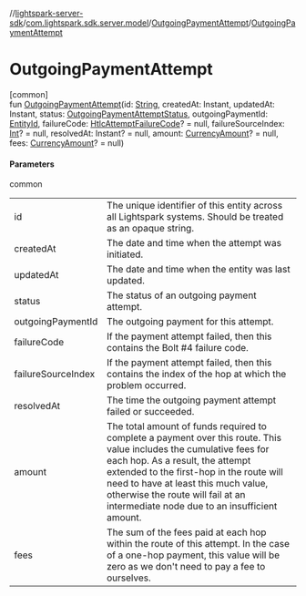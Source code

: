 //[lightspark-server-sdk](../../../index.md)/[com.lightspark.sdk.server.model](../index.md)/[OutgoingPaymentAttempt](index.md)/[OutgoingPaymentAttempt](-outgoing-payment-attempt.md)

# OutgoingPaymentAttempt

[common]\
fun [OutgoingPaymentAttempt](-outgoing-payment-attempt.md)(id: [String](https://kotlinlang.org/api/latest/jvm/stdlib/kotlin/-string/index.html), createdAt: Instant, updatedAt: Instant, status: [OutgoingPaymentAttemptStatus](../-outgoing-payment-attempt-status/index.md), outgoingPaymentId: [EntityId](../-entity-id/index.md), failureCode: [HtlcAttemptFailureCode](../-htlc-attempt-failure-code/index.md)? = null, failureSourceIndex: [Int](https://kotlinlang.org/api/latest/jvm/stdlib/kotlin/-int/index.html)? = null, resolvedAt: Instant? = null, amount: [CurrencyAmount](../-currency-amount/index.md)? = null, fees: [CurrencyAmount](../-currency-amount/index.md)? = null)

#### Parameters

common

| | |
|---|---|
| id | The unique identifier of this entity across all Lightspark systems. Should be treated as an opaque string. |
| createdAt | The date and time when the attempt was initiated. |
| updatedAt | The date and time when the entity was last updated. |
| status | The status of an outgoing payment attempt. |
| outgoingPaymentId | The outgoing payment for this attempt. |
| failureCode | If the payment attempt failed, then this contains the Bolt #4 failure code. |
| failureSourceIndex | If the payment attempt failed, then this contains the index of the hop at which the problem occurred. |
| resolvedAt | The time the outgoing payment attempt failed or succeeded. |
| amount | The total amount of funds required to complete a payment over this route. This value includes the cumulative fees for each hop. As a result, the attempt extended to the first-hop in the route will need to have at least this much value, otherwise the route will fail at an intermediate node due to an insufficient amount. |
| fees | The sum of the fees paid at each hop within the route of this attempt. In the case of a one-hop payment, this value will be zero as we don't need to pay a fee to ourselves. |
